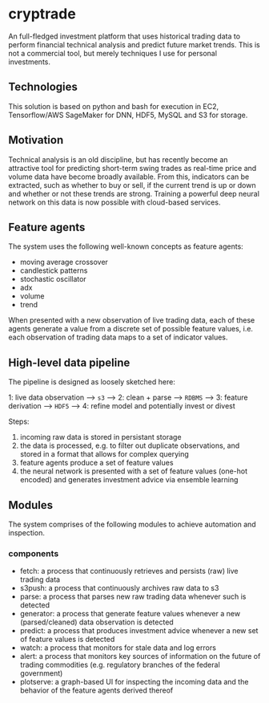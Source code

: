 # cryptrade
An full-fledged investment platform that uses historical trading data to perform financial technical analysis and predict future market trends. This is not a commercial tool, but merely techniques I use for personal investments.


## Technologies
This solution is based on python and bash for execution in EC2,   Tensorflow/AWS SageMaker for DNN, HDF5, MySQL and S3 for storage.


## Motivation
Technical analysis is an old discipline, but has recently become an attractive tool for predicting short-term swing trades as real-time price and volume data have become broadly available. From this, indicators can be extracted, such as whether to buy or sell, if the current trend is up or down and whether or not these trends are strong. Training a powerful deep neural network on this data is now possible with cloud-based services.


## Feature agents
The system uses the following well-known concepts as feature agents:

* moving average crossover
* candlestick patterns
* stochastic oscillator
* adx
* volume
* trend

When presented with a new observation of live trading data, each of these agents generate a value from a discrete set of possible feature values, i.e. each observation of trading data maps to a set of indicator values.



## High-level data pipeline

The pipeline is designed as loosely sketched here:

1: live data observation --> `s3` --> 2: clean + parse --> `RDBMS` --> 3: feature derivation --> `HDF5` --> 4: refine model and potentially invest or divest

Steps:

1.  incoming raw data is stored in persistant storage
2. the data is processed, e.g. to filter out duplicate observations, and stored in a format that allows for complex querying
3. feature agents produce a set of feature values
4. the neural network is presented with a set of feature values (one-hot encoded) and generates investment advice via ensemble learning


## Modules
The system comprises of the following modules to achieve automation and inspection.

### components
* fetch: a process that continuously retrieves and persists (raw) live trading data
* s3push: a process that continuously archives raw data to s3
* parse: a process that parses new raw trading data whenever such is detected
* generator: a process that generate feature values whenever a new (parsed/cleaned) data observation is detected
* predict: a process that produces investment advice whenever a new set of feature values is detected
* watch: a process that monitors for stale data and log errors
* alert: a process that monitors key sources of information on the future of trading commodities (e.g. regulatory branches of the federal government)
* plotserve: a graph-based UI for inspecting the incoming data and the behavior of the feature agents derived thereof

